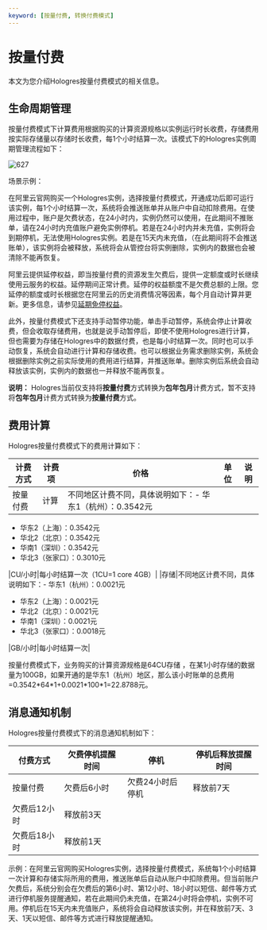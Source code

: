 ```yaml
---
keyword: [按量付费, 转换付费模式]
---
```


# 按量付费

本文为您介绍Hologres按量付费模式的相关信息。

## 生命周期管理

按量付费模式下计算费用根据购买的计算资源规格以实例运行时长收费，存储费用按实际存储量以存储时长收费，每1个小时结算一次。该模式下的Hologres实例周期管理流程如下：

![627](https://static-aliyun-doc.oss-accelerate.aliyuncs.com/assets/img/zh-CN/8271250161/p77369.png)

场景示例：

在阿里云官网购买一个Hologres实例，选择按量付费模式，开通成功后即可运行该实例，每1个小时结算一次，系统将会推送账单并从账户中自动扣除费用。在使用过程中，账户是欠费状态，在24小时内，实例仍然可以使用，在此期间不推账单，请在24小时内充值账户避免实例停机。若是在24小时内并未充值，实例将会到期停机，无法使用Hologres实例。若是在15天内未充值，（在此期间将不会推送账单），该实例将会被释放，系统将会从管控台将实例删除，实例内的数据也会被清除不能再恢复。

阿里云提供延停权益，即当按量付费的资源发生欠费后，提供一定额度或时长继续使用云服务的权益。延停期间正常计费。延停的权益额度不是欠费总额的上限。您延停的额度或时长根据您在阿里云的历史消费情况等因素，每个月自动计算并更新。更多信息，请参见[延期免停权益](https://help.aliyun.com/document_detail/190777.html)。

此外，按量付费模式下还支持手动暂停功能，单击手动暂停，系统会停止计算收费，但会收取存储费用，也就是说手动暂停后，即使不使用Hologres进行计算，但也需要为存储在Hologres中的数据付费，也是每小时结算一次。同时也可以手动恢复，系统会自动进行计算和存储收费。也可以根据业务需求删除实例，系统会根据删除实例之前实际使用的费用进行结算，并推送账单。删除实例后系统会自动释放该实例，实例内的数据也一并释放不能再恢复。

**说明：** Hologres当前仅支持将**按量付费**方式转换为**包年包月**计费方式，暂不支持将**包年包月**计费方式转换为**按量付费**方式。

## 费用计算

Hologres按量付费模式下的费用计算如下：

|计费方式|计费项|价格|单位|说明|
|----|---|--|--|--|
|按量付费|计算|不同地区计费不同，具体说明如下：-   华东1（杭州）：0.3542元
-   华东2（上海）：0.3542元
-   华北2（北京）：0.3542元
-   华南1（深圳）：0.3542元
-   华北3（张家口）：0.3010元

|CU/小时|每小时结算一次（1CU=1 core 4GB）|
|存储|不同地区计费不同，具体说明如下：-   华东1（杭州）：0.0021元
-   华东2（上海）：0.0021元
-   华北2（北京）：0.0021元
-   华南1（深圳）：0.0021元
-   华北3（张家口）：0.0018元

|GB/小时|每小时结算一次|

按量付费模式下，业务购买的计算资源规格是64CU存储 ，在某1小时存储的数据量为100GB，如果开通的是华东1（杭州）地区，那么该小时账单的总费用=0.3542\*64\*1+0.0021\*100\*1=22.8788元。

## 消息通知机制

Hologres按量付费模式下的消息通知机制如下：

|付费方式|欠费停机提醒时间|停机|停机后释放提醒时间|
|----|--------|--|---------|
|按量付费|欠费后6小时|欠费24小时后停机|释放前7天|
|欠费后12小时|释放前3天|
|欠费后18小时|释放前1天|

示例：在阿里云官网购买Hologres实例，选择按量付费模式，系统每1个小时结算一次计算和存储实际所用的费用，推送账单后自动从账户中扣除费用。但当前账户欠费后，系统分别会在欠费后的第6小时、第12小时、18小时以短信、邮件等方式进行停机服务提醒通知，若在此期间仍未充值，在第24小时将会停机，实例不可用。停机后在15天内未充值账户，系统将会自动释放该实例，并在释放前7天、3天、1天以短信、邮件等方式进行释放提醒通知。

